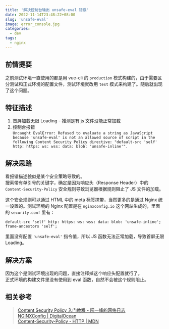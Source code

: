 ```yaml
---
title: '解决控制台输出 unsafe-eval 错误'
date: 2022-11-14T23:48:22+08:00
slug: 'unsafe-eval'
image: error_console.jpg
categories:
  - dev
tags:
  - nginx
---
```


## 前情提要

之前测试环境一直使用的都是用 vue-cli 的 `production` 模式构建的，由于需要区分测试和正式环境的配置文件，测试环境就改用 `test` 模式来构建了。随后就出现了这个问题。

## 特征描述

1. 首屏加载无限 Loading - 推测是有 js 文件没能正常加载
2. 控制台报错  
   `Uncaught EvalError: Refused to evaluate a string as JavaScript because 'unsafe-eval' is not an allowed source of script in the following Content Security Policy directive: "default-src 'self' http: https: ws: wss: data: blob: 'unsafe-inline'".`

## 解决思路

看报错描述貌似是某个安全策略导致的。  
搜索带有单引号的关键字，确定是因为响应头（Response Header）中的 `Content-Security-Policy` 安全规则导致浏览器根据规则阻止了 JS 文件的加载。

这个安全规则可以通过 HTML 中的 meta 标签携带，当然更多的是通过 Nginx 统一设置的。测试环境的 Nginx 配置是在 `nginxconfig.io` 这个网站生成的，里面的 `security.conf` 里有：

`default-src 'self' http: https: ws: wss: data: blob: 'unsafe-inline'; frame-ancestors 'self';`

里面没有配置 `'unsafe-eval'` 指令值，所以 JS 函数无法正常加载，导致首屏无限 Loading。

## 解决方案

因为这个是测试环境出现的问题，直接注释掉这个响应头配置就行了。  
正式环境的构建文件里没有使用到 eval 函数，自然不会被这个规则阻止。

## 相关参考

> [Content Security Policy 入门教程 - 阮一峰的网络日志](https://www.ruanyifeng.com/blog/2016/09/csp.html)  
> [NGINXConfig | DigitalOcean](https://www.digitalocean.com/community/tools/nginx?global.app.lang=zhCN)  
> [Content-Security-Policy - HTTP | MDN](https://developer.mozilla.org/zh-CN/docs/Web/HTTP/Headers/Content-Security-Policy)
